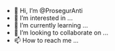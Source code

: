 - 👋 Hi, I’m @ProsegurAnti
- 👀 I’m interested in ...
- 🌱 I’m currently learning ...
- 💞️ I’m looking to collaborate on ...
- 📫 How to reach me ...

<!---
ProsegurAnti/ProsegurAnti is a ✨ special ✨ repository because its `README.md` (this file) appears on your GitHub profile.
You can click the Preview link to take a look at your changes.
--->
